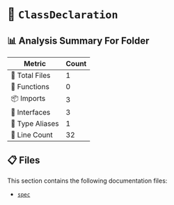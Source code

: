 # 📁 `ClassDeclaration`

## 📊 Analysis Summary For Folder

| Metric | Count |
|--------|-------|
| 📁 Total Files | 1 |
| 🔧 Functions | 0 |
| 📦 Imports | 3 |
| 📐 Interfaces | 3 |
| 📑 Type Aliases | 1 |
| 🔢 Line Count | 32 |


## 📋 Files

This section contains the following documentation files:

- [`spec`](./spec.md)